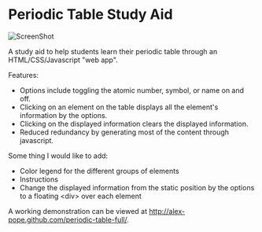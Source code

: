 Periodic Table Study Aid
========================

![ScreenShot](https://raw.github.com/alex-pope/periodic-table-full/master/img/periodic-table.png)

A study aid to help students learn their periodic table through an HTML/CSS/Javascript "web app".

Features:
* Options include toggling the atomic number, symbol, or name on and off.
* Clicking on an element on the table displays all the element's information by the options.
* Clicking on the displayed information clears the displayed information.
* Reduced redundancy by generating most of the content through javascript.

Some thing I would like to add:
* Color legend for the different groups of elements
* Instructions
* Change the displayed information from the static position by the options to a floating \<div\> over each element

A working demonstration can be viewed at http://alex-pope.github.com/periodic-table-full/.
